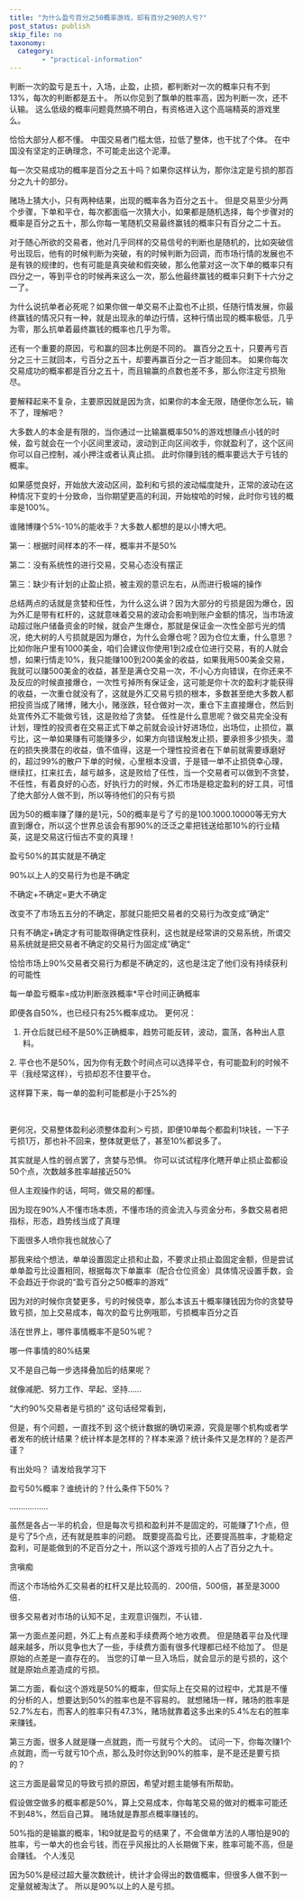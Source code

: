 ```yaml
---
title: "为什么盈亏百分之50概率游戏，却有百分之90的人亏?"
post_status: publish
skip_file: no
taxonomy:
  category:
        - "practical-information"
---
```


判断一次的盈亏是五十，入场，止盈，止损，都判断对一次的概率只有不到13%，每次的判断都是五十。 所以你见到了飘单的胜率高，因为判断一次，还不认输。 这么低级的概率问题竟然搞不明白，有资格进入这个高端精英的游戏里么。

恰恰大部分人都不懂。 中国交易者门槛太低，拉低了整体，也干扰了个体。 在中国没有坚定的正确理念，不可能走出这个泥潭。

每一次交易成功的概率是百分之五十吗？如果你这样认为，那你注定是亏损的那百分之九十的部分。

赌场上猜大小，只有两种结果，出现的概率各为百分之五十。 但是交易至少分两个步骤，下单和平仓，每次都面临一次猜大小，如果都是随机选择，每个步骤对的概率是百分之五十，那么你每一笔随机交易最终赢钱的概率只有百分之二十五。

对于随心所欲的交易者，他对几乎同样的交易信号的判断也是随机的，比如突破信号出现后，他有的时候判断为突破，有的时候判断为回调，而市场行情的发展也不是有铁的规律的，也有可能是真突破和假突破，那么他蒙对这一次下单的概率只有四分之一，等到平仓的时候再来这么一次，那么他最终赢钱的概率只剩下十六分之一了。

为什么说抗单者必死呢？如果你做一单交易不止盈也不止损，任随行情发展，你最终赢钱的情况只有一种，就是出现永的单边行情，这种行情出现的概率极低，几乎为零，那么抗单着最终赢钱的概率也几乎为零。

还有一个重要的原因，亏和赢的回本比例是不同的。 赢百分之五十，只要再亏百分之三十三就回本，亏百分之五十，却要再赢百分之一百才能回本。 如果你每次交易成功的概率都是百分之五十，而且输赢的点数也差不多，那么你注定亏损殆尽。

要解释起来不复杂，主要原因就是因为贪，如果你的本金无限，随便你怎么玩，输不了，理解吧？

大多数人的本金是有限的，当你通过一比输赢概率50%的游戏想赚点小钱的时候，盈亏就会在一个小区间里波动，波动到正向区间收手，你就盈利了，这个区间你可以自己控制，减小押注或者认真止损。 此时你赚到钱的概率要远大于亏钱的概率。

如果感觉良好，开始放大波动区间，盈利和亏损的波动幅度陡升，正常的波动在这种情况下变的十分致命，当你期望更高的利润，开始梭哈的时候，此时你亏钱的概率是100%。

谁赌博赚个5%-10%的能收手？大多数人都想的是以小博大吧。

第一：根据时间样本的不一样，概率并不是50%

第二：没有系统性的进行交易，交易心态没有摆正

第三：缺少有计划的止盈止损，被主观的意识左右，从而进行极端的操作​

总结两点的话就是贪婪和任性，为什么这么讲？因为大部分的亏损是因为爆仓，因为外汇是带有杠杆的，这就意味着交易的波动会影响到账户金额的情况，当市场波动超过账户储备资金的时候，就会产生爆仓，那就是保证金一次性全部亏光的情况，绝大树的人亏损就是因为爆仓，为什么会爆仓呢？因为仓位太重，什么意思？比如你账户里有1000美金，咱们会建议你使用1到2成仓位进行交易，有的人就会想，如果行情走10%，我只能赚100到200美金的收益，如果我用500美金交易，我就可以赚500美金的收益，甚至是满仓交易一次，不小心方向错误，在你还来不及反应的时候直接爆仓，一次性亏掉所有保证金，这可能是你十次的盈利才能获得的收益，一次重仓就没有了，这就是外汇交易亏损的根本，多数甚至绝大多数人都把投资当成了赌博，赌大小，赌涨跌，轻仓做对一次，重仓下主直接爆仓，然后到处宣传外汇不能做亏钱，这是败给了贪婪。 任性是什么意思呢？做交易完全没有计划，理性的投资者在交易正式下单之前就会设计好进场位，出场位，止损位，赢亏比，这一单如果赚有可能赚多少，如果方向错误触发止损，要承担多少损失，潜在的损失换潜在的收益，值不值得，这是一个理性投资者在下单前就需要琢磨好的，超过99%的散户下单的时候，心里根本没谱，于是错一单不止损侥幸心理，继续扛，扛来扛去，越亏越多，这是败给了任性，当一个交易者可以做到不贪婪，不任性，有着良好的心态，好执行力的时候，外汇市场是稳定盈利的好工具，可惜了绝大部分人做不到，所以等待他们的只有亏损

因为50的概率赚了赚的是1元，50的概率是亏了亏的是100.1000.10000等无穷大直到爆仓，所以这个世界总该会有那90%的泛泛之辈把钱送给那10%的行业精英，这是交易这行恒古不变的真理！

盈亏50%的其实就是不确定

90%以上人的交易行为也是不确定

不确定+不确定=更大不确定

改变不了市场五五分的不确定，那就只能把交易者的交易行为改变成”确定“

只有不确定+确定才有可能取得确定性获利，这也就是经常讲的交易系统，所谓交易系统就是把交易者不确定的交易行为固定成”确定“

恰恰市场上90%交易者交易行为都是不确定的，这也是注定了他们没有持续获利的可能性

每一单盈亏概率=成功判断涨跌概率\*平仓时间正确概率

即便各自50%，也已经只有25%概率成功。 更何况​：

1. 开仓后就已经不是50%正确概率，趋势可能反转，波动，震荡，各种出人意料。

​2. 平仓也不是50%，因为你有无数个时间点可以选择平仓，有可能盈利的时候不平（我经常这样），亏损却忍不住要平仓。

这样算下来，每一单的盈利可能都是小于25%的​

​

更何况，交易整体盈利必须整体盈利＞亏损，即便10单每个都盈利1块钱，一下子亏损1万，那也补不回来​，整体就更低了，甚至10%都说多了。

其实就是人性的弱点罢了，贪婪与恐惧。 你可以试试程序化瞎开单止损止盈都设50个点，次数越多胜率越接近50%

但人主观操作的话，呵呵，做交易的都懂。

因为现在90%人不懂市场本质，不懂市场的资金流入与资金分布，多数交易者把指标，形态，趋势线当成了真理

下面很多人喷你我也就放心了

那我来给个想法，单单设置固定止损和止盈，不要求止损止盈​固定金额，但是尝试单单盈亏比设置相同，根据每次下单赢率（配合仓位资金）具体情况设置手数，会不会趋近于你说的“盈亏百分之50概率的游戏”

因为对的时候你贪婪更多，亏的时候侥幸，那么本该五十概率赚钱因为你的贪婪导致亏损，加上交易成本，每次的盈亏比例哦耶，亏损概率百分之百

活在世界上，哪件事情概率不是50%呢？

哪一件事情的80%结果

又不是自己每一步选择叠加后的结果呢？

就像减肥、努力工作、早起、坚持……

“大约90%交易者是亏损的” 这句话经常看到，

但是，有个问题，一直找不到 这个统计数据的确切来源，究竟是哪个机构或者学者发布的统计结果？统计样本是怎样的？样本来源？统计条件又是怎样的？是否严谨？

有出处吗？ 请发给我学习下

盈亏50%概率？谁统计的？什么条件下50%？

.................

虽然是各占一半的机会，但是每次亏损和盈利并不是固定的，可能赚了1个点，但是亏了5个点，还有就是胜率的问题。 既要提高盈亏比，还要提高胜率，才能稳定盈利，可是能做到的不足百分之十，所以这个游戏亏损的人占了百分之九十。

贪嗔痴

而这个市场给外汇交易者的杠杆又是比较高的．200倍，500倍，甚至是3000倍．

很多交易者对市场的认知不足，主观意识强烈，不认错．​

第一方面点差问题，外汇上有点差和手续费两个地方收费。 但是随着平台及代理越来越多，所以竞争也大了一些，手续费方面有很多代理都已经不给加了。 但是原始的点差是一直存在的。 当您的订单一旦入场后，就会显示的是亏损的，这个就是原始点差造成的亏损。

第二方面，看似这个游戏是50%的概率，但实际上在交易的过程中，尤其是不懂的分析的人，想要达到50%的胜率也是不容易的。 就想赌场一样，赌场的胜率是52.7%左右，而客人的胜率只有47.3%，赌场就靠着这多出来的5.4%左右的胜率来赚钱。

第三方面，很多人就是赚一点就跑，而一亏就亏个大的。 试问一下，你每次赚1个点就跑，而一亏就亏10个点，那么及时你达到90%的胜率，是不是还是要亏损的？

这三方面是最常见的导致亏损的原因，希望对题主能够有所帮助。 ​

假设做空做多的概率都是50%，算上交易成本，你每笔交易的做对的概率可能还不到48%，然后自己算。 赌场就是靠那点概率赚钱的。

50%指的是输赢的概率，1和9就是盈亏的结果了，不会做单方法的人哪怕是90的胜率，亏一单大的也会亏钱，而在乎风报比的人长期做下来，胜率可能不高，但是会赚钱。 个人浅见

因为50%是经过超大量次数统计，统计才会得出的数值概率，但很多人做不到一定量就被淘汰了。 所以是90%以上的人是亏损。
